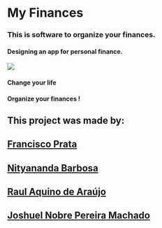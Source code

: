# My Finances 
### This is software to organize your finances.
#### Designing an app for personal finance.
 

![](https://rockcontent.com/br/wp-content/uploads/sites/2/2021/08/Capa-para-conteudos-de-Financas-Pessoas-1-1024x538.png.webp)


#### Change your life
#### Organize your finances !
## This project was made by:

## [Francisco Prata](https://github.com/fcoprata)
## [Nityananda Barbosa](https://github.com/NityanandaBarbosa)
## [Raul Aquino de Araújo](https://github.com/RaulAquino207)
## [Joshuel Nobre Pereira Machado](https://github.com/JoshuelNobre)